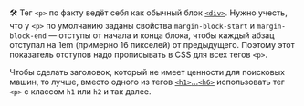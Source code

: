 🛠 Тег `<p>` по факту ведёт себя как обычный блок [`<div>`](/html/div/). Нужно учесть, что у `<p>` по умолчанию заданы свойства `margin-block-start` и `margin-block-end` — отступы от начала и конца блока, чтобы каждый абзац отступал на 1em (примерно 16 пикселей) от предыдущего. Поэтому этот показатель отступов надо прописывать в CSS для всех тегов `<p>`.

Чтобы сделать заголовок, который не имеет ценности для поисковых машин, то лучше, вместо одного из тегов [`<h1>`...`<h6>`](/html/h1-h6/) использовать тег `<p>` с классом `h1` или `h2` и так далее.
